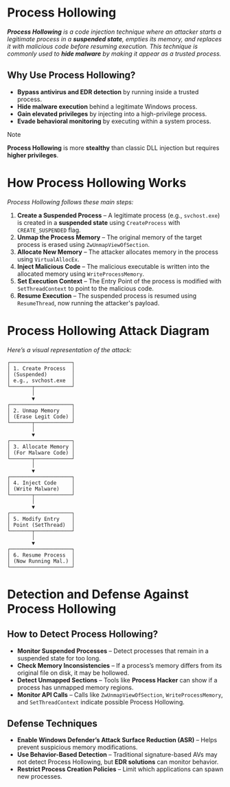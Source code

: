 # Process Hollowing
***Process Hollowing** is a code injection technique where an attacker starts a legitimate process in a **suspended state**, empties its memory, and replaces it with malicious code before resuming execution.
This technique is commonly used to **hide malware** by making it appear as a trusted process.*

## Why Use Process Hollowing?

- **Bypass antivirus and EDR detection** by running inside a trusted process.
- **Hide malware execution** behind a legitimate Windows process.
- **Gain elevated privileges** by injecting into a high-privilege process.
- **Evade behavioral monitoring** by executing within a system process.

> [!NOTE]
> **Process Hollowing** is more **stealthy** than classic DLL injection but requires **higher privileges**.

# How Process Hollowing Works
*Process Hollowing follows these main steps:*

1. **Create a Suspended Process** – A legitimate process (e.g., ```svchost.exe```) is created in a **suspended state** using ```CreateProcess``` with ```CREATE_SUSPENDED``` flag.
2. **Unmap the Process Memory** – The original memory of the target process is erased using ```ZwUnmapViewOfSection```.
3. **Allocate New Memory** – The attacker allocates memory in the process using ```VirtualAllocEx```.
4. **Inject Malicious Code** – The malicious executable is written into the allocated memory using ```WriteProcessMemory```.
5. **Set Execution Context** – The Entry Point of the process is modified with ```SetThreadContext``` to point to the malicious code.
6. **Resume Execution** – The suspended process is resumed using ```ResumeThread```, now running the attacker's payload.

# Process Hollowing Attack Diagram
*Here’s a visual representation of the attack:*
```
┌────────────────────┐
│ 1. Create Process  │  
│ (Suspended)        │  
│ e.g., svchost.exe  │  
└───────┬────────────┘  
        │  
        ▼  
┌────────────────────┐  
│ 2. Unmap Memory    │  
│ (Erase Legit Code) │  
└───────┬────────────┘  
        │  
        ▼  
┌────────────────────┐  
│ 3. Allocate Memory │  
│ (For Malware Code) │  
└───────┬────────────┘  
        │  
        ▼  
┌────────────────────┐  
│ 4. Inject Code     │  
│ (Write Malware)    │  
└───────┬────────────┘  
        │  
        ▼  
┌────────────────────┐  
│ 5. Modify Entry    │  
│ Point (SetThread)  │  
└───────┬────────────┘  
        │  
        ▼  
┌────────────────────┐  
│ 6. Resume Process  │  
│ (Now Running Mal.) │  
└────────────────────┘  
```

# Detection and Defense Against Process Hollowing
## How to Detect Process Hollowing?
- **Monitor Suspended Processes** – Detect processes that remain in a suspended state for too long.
- **Check Memory Inconsistencies** – If a process’s memory differs from its original file on disk, it may be hollowed.
- **Detect Unmapped Sections** – Tools like **Process Hacker** can show if a process has unmapped memory regions.
- **Monitor API Calls** – Calls like ```ZwUnmapViewOfSection```, ```WriteProcessMemory```, and ```SetThreadContext``` indicate possible Process Hollowing.

## Defense Techniques

- **Enable Windows Defender’s Attack Surface Reduction (ASR)** – Helps prevent suspicious memory modifications.
- **Use Behavior-Based Detection** – Traditional signature-based AVs may not detect Process Hollowing, but **EDR solutions** can monitor behavior.
- **Restrict Process Creation Policies** – Limit which applications can spawn new processes.
